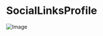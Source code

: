 # SocialLinksProfile
![Image](https://github.com/user-attachments/assets/83e7ea4a-c1ff-45bc-94ca-9f0e7df63d04)
